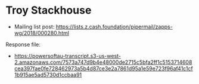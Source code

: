 # Troy Stackhouse

* Mailing list post: <https://lists.z.cash.foundation/pipermail/zapps-wg/2018/000280.html>

Response file:

* <https://powersoftau-transcript.s3-us-west-2.amazonaws.com/7573a747d9b4e48000de2715c5bfa2ff1c5153714608cea397fae0fe728462973a5b4d87ce3e2a7861d95a1e59e723f96af41c1cf1b915ae5ad5730d1ccbaa91>
